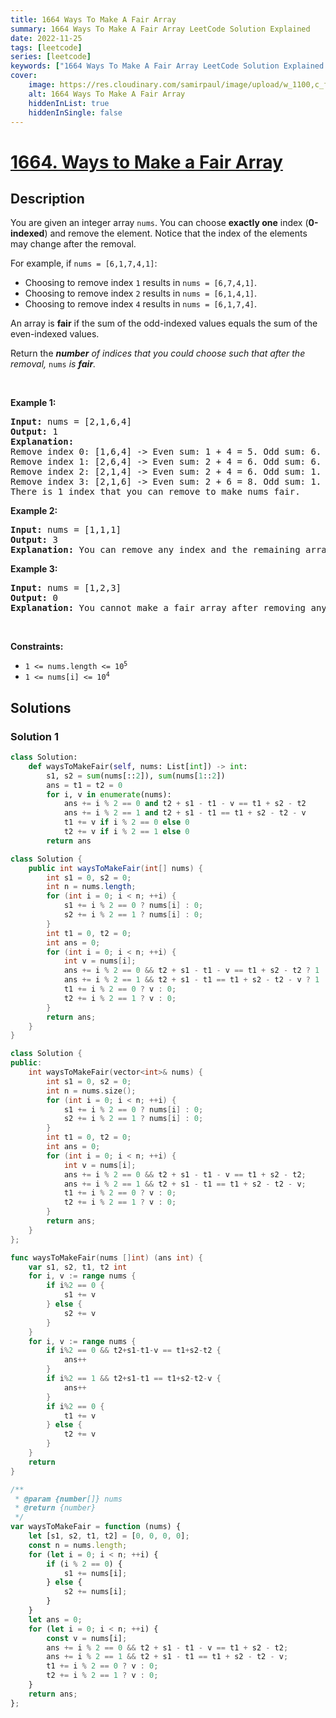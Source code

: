 ```yaml
---
title: 1664 Ways To Make A Fair Array
summary: 1664 Ways To Make A Fair Array LeetCode Solution Explained
date: 2022-11-25
tags: [leetcode]
series: [leetcode]
keywords: ["1664 Ways To Make A Fair Array LeetCode Solution Explained in all languages", "1664 Ways To Make A Fair Array", "LeetCode", "leetcode solution in Python3 C++ Java Go PHP Ruby Swift TypeScript Rust C# JavaScript C", "GeeksforGeeks", "InterviewBit", "Coding Ninjas", "HackerRank", "HackerEarth", "CodeChef", "TopCoder", "AlgoExpert", "freeCodeCamp", "Codeforces", "GitHub", "AtCoder", "Samir Paul"]
cover:
    image: https://res.cloudinary.com/samirpaul/image/upload/w_1100,c_fit,co_rgb:FFFFFF,l_text:Arial_75_bold:1664 Ways To Make A Fair Array - Solution Explained/problem-solving.webp
    alt: 1664 Ways To Make A Fair Array
    hiddenInList: true
    hiddenInSingle: false
---
```



# [1664. Ways to Make a Fair Array](https://leetcode.com/problems/ways-to-make-a-fair-array)


## Description

<p>You are given an integer array&nbsp;<code>nums</code>. You can choose <strong>exactly one</strong> index (<strong>0-indexed</strong>) and remove the element. Notice that the index of the elements may change after the removal.</p>

<p>For example, if <code>nums = [6,1,7,4,1]</code>:</p>

<ul>
	<li>Choosing to remove index <code>1</code> results in <code>nums = [6,7,4,1]</code>.</li>
	<li>Choosing to remove index <code>2</code> results in <code>nums = [6,1,4,1]</code>.</li>
	<li>Choosing to remove index <code>4</code> results in <code>nums = [6,1,7,4]</code>.</li>
</ul>

<p>An array is <strong>fair</strong> if the sum of the odd-indexed values equals the sum of the even-indexed values.</p>

<p>Return the <em><strong>number</strong> of indices that you could choose such that after the removal, </em><code>nums</code><em> </em><em>is <strong>fair</strong>. </em></p>

<p>&nbsp;</p>
<p><strong class="example">Example 1:</strong></p>

<pre>
<strong>Input:</strong> nums = [2,1,6,4]
<strong>Output:</strong> 1
<strong>Explanation:</strong>
Remove index 0: [1,6,4] -&gt; Even sum: 1 + 4 = 5. Odd sum: 6. Not fair.
Remove index 1: [2,6,4] -&gt; Even sum: 2 + 4 = 6. Odd sum: 6. Fair.
Remove index 2: [2,1,4] -&gt; Even sum: 2 + 4 = 6. Odd sum: 1. Not fair.
Remove index 3: [2,1,6] -&gt; Even sum: 2 + 6 = 8. Odd sum: 1. Not fair.
There is 1 index that you can remove to make nums fair.
</pre>

<p><strong class="example">Example 2:</strong></p>

<pre>
<strong>Input:</strong> nums = [1,1,1]
<strong>Output:</strong> 3
<strong>Explanation:</strong>&nbsp;You can remove any index and the remaining array is fair.
</pre>

<p><strong class="example">Example 3:</strong></p>

<pre>
<strong>Input:</strong> nums = [1,2,3]
<strong>Output:</strong> 0
<strong>Explanation:</strong>&nbsp;You cannot make a fair array after removing any index.
</pre>

<p>&nbsp;</p>
<p><strong>Constraints:</strong></p>

<ul>
	<li><code>1 &lt;= nums.length &lt;= 10<sup>5</sup></code></li>
	<li><code>1 &lt;= nums[i] &lt;= 10<sup>4</sup></code></li>
</ul>

## Solutions

### Solution 1

<!-- tabs:start -->

```python
class Solution:
    def waysToMakeFair(self, nums: List[int]) -> int:
        s1, s2 = sum(nums[::2]), sum(nums[1::2])
        ans = t1 = t2 = 0
        for i, v in enumerate(nums):
            ans += i % 2 == 0 and t2 + s1 - t1 - v == t1 + s2 - t2
            ans += i % 2 == 1 and t2 + s1 - t1 == t1 + s2 - t2 - v
            t1 += v if i % 2 == 0 else 0
            t2 += v if i % 2 == 1 else 0
        return ans
```

```java
class Solution {
    public int waysToMakeFair(int[] nums) {
        int s1 = 0, s2 = 0;
        int n = nums.length;
        for (int i = 0; i < n; ++i) {
            s1 += i % 2 == 0 ? nums[i] : 0;
            s2 += i % 2 == 1 ? nums[i] : 0;
        }
        int t1 = 0, t2 = 0;
        int ans = 0;
        for (int i = 0; i < n; ++i) {
            int v = nums[i];
            ans += i % 2 == 0 && t2 + s1 - t1 - v == t1 + s2 - t2 ? 1 : 0;
            ans += i % 2 == 1 && t2 + s1 - t1 == t1 + s2 - t2 - v ? 1 : 0;
            t1 += i % 2 == 0 ? v : 0;
            t2 += i % 2 == 1 ? v : 0;
        }
        return ans;
    }
}
```

```cpp
class Solution {
public:
    int waysToMakeFair(vector<int>& nums) {
        int s1 = 0, s2 = 0;
        int n = nums.size();
        for (int i = 0; i < n; ++i) {
            s1 += i % 2 == 0 ? nums[i] : 0;
            s2 += i % 2 == 1 ? nums[i] : 0;
        }
        int t1 = 0, t2 = 0;
        int ans = 0;
        for (int i = 0; i < n; ++i) {
            int v = nums[i];
            ans += i % 2 == 0 && t2 + s1 - t1 - v == t1 + s2 - t2;
            ans += i % 2 == 1 && t2 + s1 - t1 == t1 + s2 - t2 - v;
            t1 += i % 2 == 0 ? v : 0;
            t2 += i % 2 == 1 ? v : 0;
        }
        return ans;
    }
};
```

```go
func waysToMakeFair(nums []int) (ans int) {
	var s1, s2, t1, t2 int
	for i, v := range nums {
		if i%2 == 0 {
			s1 += v
		} else {
			s2 += v
		}
	}
	for i, v := range nums {
		if i%2 == 0 && t2+s1-t1-v == t1+s2-t2 {
			ans++
		}
		if i%2 == 1 && t2+s1-t1 == t1+s2-t2-v {
			ans++
		}
		if i%2 == 0 {
			t1 += v
		} else {
			t2 += v
		}
	}
	return
}
```

```js
/**
 * @param {number[]} nums
 * @return {number}
 */
var waysToMakeFair = function (nums) {
    let [s1, s2, t1, t2] = [0, 0, 0, 0];
    const n = nums.length;
    for (let i = 0; i < n; ++i) {
        if (i % 2 == 0) {
            s1 += nums[i];
        } else {
            s2 += nums[i];
        }
    }
    let ans = 0;
    for (let i = 0; i < n; ++i) {
        const v = nums[i];
        ans += i % 2 == 0 && t2 + s1 - t1 - v == t1 + s2 - t2;
        ans += i % 2 == 1 && t2 + s1 - t1 == t1 + s2 - t2 - v;
        t1 += i % 2 == 0 ? v : 0;
        t2 += i % 2 == 1 ? v : 0;
    }
    return ans;
};
```

<!-- tabs:end -->

<!-- end -->
